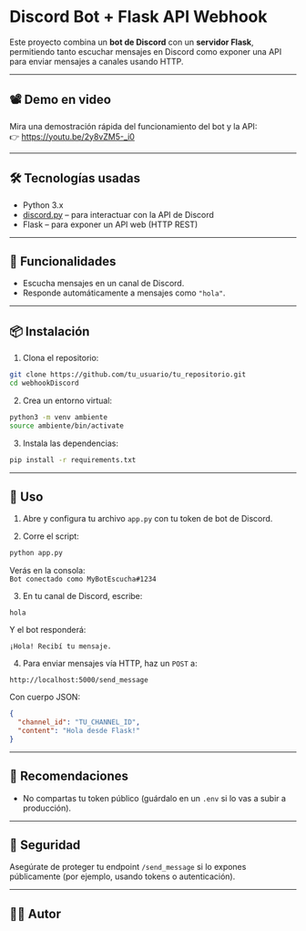 # Discord Bot + Flask API Webhook

Este proyecto combina un **bot de Discord** con un **servidor Flask**, permitiendo tanto escuchar mensajes en Discord como exponer una API para enviar mensajes a canales usando HTTP.

---

## 📽️ Demo en video

Mira una demostración rápida del funcionamiento del bot y la API:  
👉 https://youtu.be/2y8vZM5-_i0

---

## 🛠️ Tecnologías usadas

- Python 3.x
- [discord.py](https://discordpy.readthedocs.io/) – para interactuar con la API de Discord
- Flask – para exponer un API web (HTTP REST)

---

## 🚀 Funcionalidades

- Escucha mensajes en un canal de Discord.
- Responde automáticamente a mensajes como `"hola"`.

---

## 📦 Instalación

1. Clona el repositorio:

```bash
git clone https://github.com/tu_usuario/tu_repositorio.git
cd webhookDiscord
```

2. Crea un entorno virtual:

```bash
python3 -m venv ambiente
source ambiente/bin/activate
```

3. Instala las dependencias:

```bash
pip install -r requirements.txt
```

---

## 🧪 Uso

1. Abre y configura tu archivo `app.py` con tu token de bot de Discord.

2. Corre el script:

```bash
python app.py
```

Verás en la consola:  
`Bot conectado como MyBotEscucha#1234`

3. En tu canal de Discord, escribe:

```
hola
```

Y el bot responderá:

```
¡Hola! Recibí tu mensaje.
```

4. Para enviar mensajes vía HTTP, haz un `POST` a:

```
http://localhost:5000/send_message
```

Con cuerpo JSON:

```json
{
  "channel_id": "TU_CHANNEL_ID",
  "content": "Hola desde Flask!"
}
```

---

## 📎 Recomendaciones

- No compartas tu token público (guárdalo en un `.env` si lo vas a subir a producción).

---

## 🔐 Seguridad

Asegúrate de proteger tu endpoint `/send_message` si lo expones públicamente (por ejemplo, usando tokens o autenticación).

---

## 🧑‍💻 Autor

